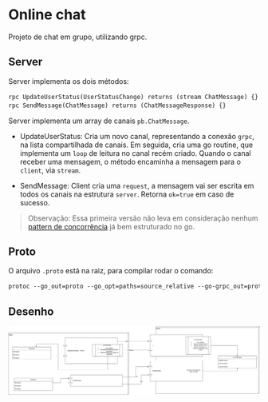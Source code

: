 # Online chat

Projeto de chat em grupo, utilizando grpc.


## Server

Server implementa os dois métodos: 

```proto
rpc UpdateUserStatus(UserStatusChange) returns (stream ChatMessage) {}
rpc SendMessage(ChatMessage) returns (ChatMessageResponse) {}
```
Server implementa um array de canais `pb.ChatMessage`.

- UpdateUserStatus: Cria um novo canal, representando a conexão `grpc`, na lista compartilhada de canais. Em seguida, cria uma go routine, que implementa um `loop` de leitura no canal recém criado. Quando o canal receber uma mensagem, o método encaminha a mensagem para o `client`, via `stream`. 

- SendMessage: Client cria uma `request`, a mensagem vai ser escrita em todos os canais na estrutura `server`. Retorna `ok=true` em caso de sucesso.

> Observação: Essa primeira versão não leva em consideração nenhum [pattern de concorrência](https://go.dev/blog/pipelines) já bem estruturado no go.  


## Proto

O arquivo `.proto` está na raiz, para compilar rodar o comando:

```proto
protoc --go_out=proto --go_opt=paths=source_relative --go-grpc_out=proto --go-grpc_opt=paths=source_relative .\online-chat.proto
```

## Desenho

![image](./images/online-chat-grpc.png)